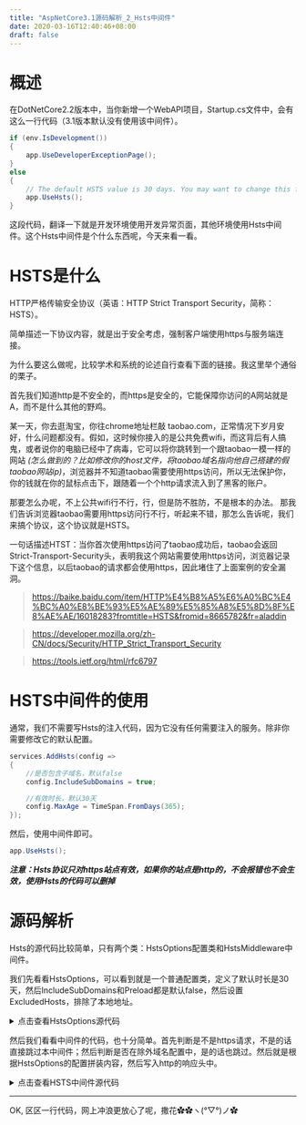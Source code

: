 ```yaml
---
title: "AspNetCore3.1源码解析_2_Hsts中间件"
date: 2020-03-16T12:40:46+08:00
draft: false
---
```

# 概述
在DotNetCore2.2版本中，当你新增一个WebAPI项目，Startup.cs文件中，会有这么一行代码（3.1版本默认没有使用该中间件）。
```csharp
if (env.IsDevelopment())
{
    app.UseDeveloperExceptionPage();
}
else
{
    // The default HSTS value is 30 days. You may want to change this for production scenarios, see https://aka.ms/aspnetcore-hsts.
    app.UseHsts();
}
```

这段代码，翻译一下就是开发环境使用开发异常页面，其他环境使用Hsts中间件。这个Hsts中间件是个什么东西呢，今天来看一看。

# HSTS是什么
HTTP严格传输安全协议（英语：HTTP Strict Transport Security，简称：HSTS）。

简单描述一下协议内容，就是出于安全考虑，强制客户端使用https与服务端连接。

为什么要这么做呢，比较学术和系统的论述自行查看下面的链接。我这里举个通俗的栗子。

首先我们知道http是不安全的，而https是安全的，它能保障你访问的A网站就是A，而不是什么其他的野鸡。

某一天，你去逛淘宝，你往chrome地址栏敲 taobao.com，正常情况下岁月安好，什么问题都没有。假如，这时候你接入的是公共免费wifi，而这背后有人搞鬼，或者说你的电脑已经中了病毒，它可以将你跳转到一个跟taobao一模一样的网站 *(怎么做到的？比如修改你的host文件，将taobao域名指向他自己搭建的假taobao网站ip)*，浏览器并不知道taobao需要使用https访问，所以无法保护你，你的钱就在你的鼠标点击下，跟随着一个个http请求流入到了黑客的账户。

那要怎么办呢，不上公共wifi行不行，行，但是防不胜防，不是根本的办法。 那我们告诉浏览器taobao需要用https访问行不行，听起来不错，那怎么告诉呢，我们来搞个协议，这个协议就是HSTS。

一句话描述HTST：当你首次使用https访问了taobao成功后，taobao会返回Strict-Transport-Security头，表明我这个网站需要使用https访问，浏览器记录下这个信息，以后taobao的请求都会使用https，因此堵住了上面案例的安全漏洞。

> https://baike.baidu.com/item/HTTP%E4%B8%A5%E6%A0%BC%E4%BC%A0%E8%BE%93%E5%AE%89%E5%85%A8%E5%8D%8F%E8%AE%AE/16018283?fromtitle=HSTS&fromid=8665782&fr=aladdin

> https://developer.mozilla.org/zh-CN/docs/Security/HTTP_Strict_Transport_Security

> https://tools.ietf.org/html/rfc6797

# HSTS中间件的使用
通常，我们不需要写Hsts的注入代码，因为它没有任何需要注入的服务。除非你需要修改它的默认配置。
```csharp
services.AddHsts(config =>
{
    //是否包含子域名，默认false
    config.IncludeSubDomains = true;

    //有效时长，默认30天
    config.MaxAge = TimeSpan.FromDays(365);
});
```

然后，使用中间件即可。
```csharp
app.UseHsts();
```

***注意：Hsts协议只对https站点有效，如果你的站点是http的，不会报错也不会生效，使用Hsts的代码可以删掉***

# 源码解析
Hsts的源代码比较简单，只有两个类：HstsOptions配置类和HstsMiddleware中间件。

我们先看看HstsOptions，可以看到就是一个普通配置类，定义了默认时长是30天，然后IncludeSubDomains和Preload都是默认false，然后设置ExcludedHosts，排除了本地地址。

<details>
<summary>
点击查看HstsOptions源代码
</summary>

```csharp
/// <summary>
/// Options for the Hsts Middleware
/// </summary>
public class HstsOptions
{
    /// <summary>
    /// Sets the max-age parameter of the Strict-Transport-Security header.
    /// </summary>
    /// <remarks>
    /// Max-age is required; defaults to 30 days.
    /// See: https://tools.ietf.org/html/rfc6797#section-6.1.1
    /// </remarks>
    public TimeSpan MaxAge { get; set; } = TimeSpan.FromDays(30);

    /// <summary>
    /// Enables includeSubDomain parameter of the Strict-Transport-Security header.
    /// </summary>
    /// <remarks>
    /// See: https://tools.ietf.org/html/rfc6797#section-6.1.2
    /// </remarks>
    public bool IncludeSubDomains { get; set; }

    /// <summary>
    /// Sets the preload parameter of the Strict-Transport-Security header.
    /// </summary>
    /// <remarks>
    /// Preload is not part of the RFC specification, but is supported by web browsers
    /// to preload HSTS sites on fresh install. See https://hstspreload.org/.
    /// </remarks>
    public bool Preload { get; set; }

    /// <summary>
    /// A list of host names that will not add the HSTS header.
    /// </summary>
    public IList<string> ExcludedHosts { get; } = new List<string>
    {
        "localhost",
        "127.0.0.1", // ipv4
        "[::1]" // ipv6
    };
```
</details>

然后我们看看中间件的代码，也十分简单。首先判断是不是https请求，不是的话直接跳过本中间件；然后判断是否在除外域名配置中，是的话也跳过。然后就是根据HstsOptions的配置拼装内容，然后写入http的响应头中。

<details>
<summary>
点击查看HSTS中间件源代码
</summary>

```csharp
public class HstsMiddleware
{
    private const string IncludeSubDomains = "; includeSubDomains";
    private const string Preload = "; preload";

    private readonly RequestDelegate _next;
    private readonly StringValues _strictTransportSecurityValue;
    private readonly IList<string> _excludedHosts;
    private readonly ILogger _logger;

    /// <summary>
    /// Initialize the HSTS middleware.
    /// </summary>
    /// <param name="next"></param>
    /// <param name="options"></param>
    /// <param name="loggerFactory"></param>
    public HstsMiddleware(RequestDelegate next, IOptions<HstsOptions> options, ILoggerFactory loggerFactory)
    {
        if (options == null)
        {
            throw new ArgumentNullException(nameof(options));
        }

        _next = next ?? throw new ArgumentNullException(nameof(next));

        var hstsOptions = options.Value;
        var maxAge = Convert.ToInt64(Math.Floor(hstsOptions.MaxAge.TotalSeconds))
                        .ToString(CultureInfo.InvariantCulture);
        var includeSubdomains = hstsOptions.IncludeSubDomains ? IncludeSubDomains : StringSegment.Empty;
        var preload = hstsOptions.Preload ? Preload : StringSegment.Empty;
        _strictTransportSecurityValue = new StringValues($"max-age={maxAge}{includeSubdomains}{preload}");
        _excludedHosts = hstsOptions.ExcludedHosts;
        _logger = loggerFactory.CreateLogger<HstsMiddleware>();
    }

    /// <summary>
    /// Initialize the HSTS middleware.
    /// </summary>
    /// <param name="next"></param>
    /// <param name="options"></param>
    public HstsMiddleware(RequestDelegate next, IOptions<HstsOptions> options)
        : this(next, options, NullLoggerFactory.Instance) { }

    /// <summary>
    /// Invoke the middleware.
    /// </summary>
    /// <param name="context">The <see cref="HttpContext"/>.</param>
    /// <returns></returns>
    public Task Invoke(HttpContext context)
    {
        if (!context.Request.IsHttps)
        {
            _logger.SkippingInsecure();
            return _next(context);
        }

        if (IsHostExcluded(context.Request.Host.Host))
        {
            _logger.SkippingExcludedHost(context.Request.Host.Host);
            return _next(context);
        }

        context.Response.Headers[HeaderNames.StrictTransportSecurity] = _strictTransportSecurityValue;
        _logger.AddingHstsHeader();

        return _next(context);
    }

    private bool IsHostExcluded(string host)
    {
        if (_excludedHosts == null)
        {
            return false;
        }

        for (var i = 0; i < _excludedHosts.Count; i++)
        {
            if (string.Equals(host, _excludedHosts[i], StringComparison.OrdinalIgnoreCase))
            {
                return true;
            }
        }
        return false;
    }
```
</details>

---

OK, 区区一行代码，网上冲浪更放心了呢，撒花✿✿ヽ(°▽°)ノ✿
